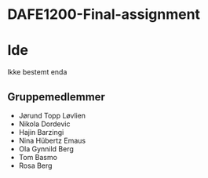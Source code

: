 # DAFE1200-Final-assignment

# Ide

  Ikke bestemt enda

## Gruppemedlemmer

  - Jørund Topp Løvlien
  - Nikola Dordevic
  - Hajin Barzingi
  - Nina Hübertz Emaus
  - Ola Gynnild Berg
  - Tom Basmo
  - Rosa Berg


